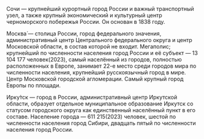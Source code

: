 Сочи — крупнейший курортный город России и важный транспортный узел, а также крупный экономический и культурный центр черноморского побережья России. Он основан в 1838 году.


Москва́  — столица России, город федерального значения, административный центр Центрального федерального округа и центр Московской области, в состав которой не входит. Мегаполис; крупнейший по численности населения город России и её субъект — 13 104 177 человек(2023), самый населённый из городов, полностью расположенных в Европе, занимает 22-е место среди городов мира по численности населения, крупнейший русскоязычный город в мире. Центр Московской городской агломерации. Самый крупный город Европы по площади.

Ирку́тск — город в России, административный центр Иркутской области, образует отдельное муниципальное образование Иркутск со статусом городского округа как единственный населённый пункт в его составе. Население города — 611 215(2023) человек, шестой по численности населения город Сибири, двадцать пятый по численности населения город России.